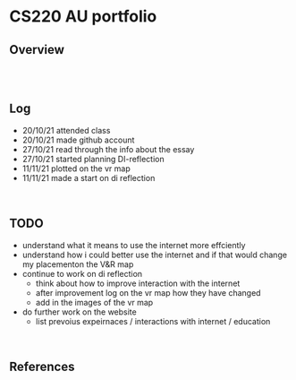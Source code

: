 # CS220 AU portfolio
## Overview



<br> 


<br>

## Log
* 20/10/21 attended class <br>
* 20/10/21 made github account <br>
* 27/10/21 read through the info about the essay <br>
* 27/10/21 started planning DI-reflection
* 11/11/21 plotted on the vr map
* 11/11/21 made a start on di reflection
<br>

## TODO
* understand what it means to use the internet more effciently <br>
* understand how i could better use the internet and if that would change my placementon the V&R map <br>
* continue to work on di reflection
  * think about how to improve interaction with the internet
  * after improvement log on the vr map how they have changed
  * add in the images of the vr map
* do further work on the website
  * list prevoius expeirnaces / interactions with internet / education 
<br>


## References


